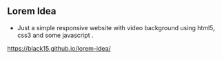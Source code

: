 ## Lorem Idea
- Just a simple responsive website with video background using html5, css3 and some javascript .

https://black15.github.io/lorem-idea/
